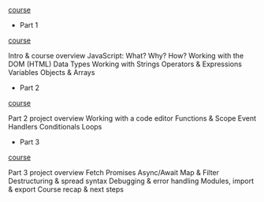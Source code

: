 [course](https://anjana.dev/javascript-first-steps/)

- Part 1

[course](https://anjana.dev/javascript-first-steps/1-slides.html#/2)

Intro & course overview
JavaScript: What? Why? How?
Working with the DOM (HTML)
Data Types
Working with Strings
Operators & Expressions
Variables
Objects & Arrays

- Part 2

[course](https://anjana.dev/javascript-first-steps/2-slides.html#/1)

Part 2 project overview
Working with a code editor
Functions & Scope
Event Handlers
Conditionals
Loops

- Part 3

[course](https://anjana.dev/javascript-first-steps/3-slides.html#/1)

Part 3 project overview
Fetch
Promises
Async/Await
Map & Filter
Destructuring & spread syntax
Debugging & error handling
Modules, import & export
Course recap & next steps
